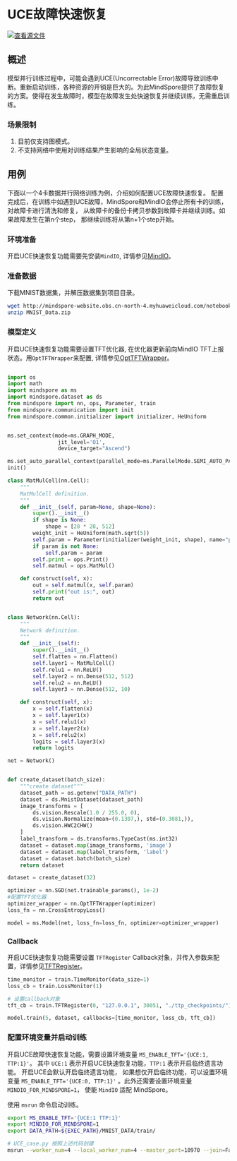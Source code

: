 # UCE故障快速恢复

[![查看源文件](https://mindspore-website.obs.cn-north-4.myhuaweicloud.com/website-images/r2.4.10/resource/_static/logo_source.svg)](https://gitee.com/mindspore/docs/blob/r2.4.10/docs/mindspore/source_zh_cn/model_train/train_availability/UCE_fault_recover.md)

## 概述

模型并行训练过程中，可能会遇到UCE(Uncorrectable Error)故障导致训练中断。重新启动训练，各种资源的开销是巨大的。为此MindSpore提供了故障恢复的方案。使得在发生故障时，模型在故障发生处快速恢复并继续训练，无需重启训练。

### 场景限制

1. 目前仅支持图模式。
2. 不支持网络中使用对训练结果产生影响的全局状态变量。

## 用例

下面以一个4卡数据并行网络训练为例，介绍如何配置UCE故障快速恢复。 配置完成后，在训练中如遇到UCE故障，MindSpore和MindIO会停止所有卡的训练， 对故障卡进行清洗和修复， 从故障卡的备份卡拷贝参数到故障卡并继续训练。如果故障发生在第n个step， 那继续训练将从第n+1个step开始。

### 环境准备

开启UCE快速恢复功能需要先安装`MindIO`, 详情参见[MindIO](https://www.hiascend.com/document/detail/zh/mindx-dl/60rc2/mindio/mindiottp/mindiottp001.html)。

### 准备数据

下载MNIST数据集，并解压数据集到项目目录。

```bash
wget http://mindspore-website.obs.cn-north-4.myhuaweicloud.com/notebook/datasets/MNIST_Data.zip
unzip MNIST_Data.zip
```

### 模型定义

开启UCE快速恢复功能需要设置TFT优化器, 在优化器更新前向MindIO TFT上报状态。用`OptTFTWrapper`来配置, 详情参见[OptTFTWrapper](https://www.mindspore.cn/docs/zh-CN/r2.4.10/api_python/nn/mindspore.nn.OptTFTWrapper.html)。

```python

import os
import math
import mindspore as ms
import mindspore.dataset as ds
from mindspore import nn, ops, Parameter, train
from mindspore.communication import init
from mindspore.common.initializer import initializer, HeUniform


ms.set_context(mode=ms.GRAPH_MODE,
                jit_level='O1',
                device_target="Ascend")

ms.set_auto_parallel_context(parallel_mode=ms.ParallelMode.SEMI_AUTO_PARALLEL)
init()

class MatMulCell(nn.Cell):
    """
    MatMulCell definition.
    """
    def __init__(self, param=None, shape=None):
        super().__init__()
        if shape is None:
            shape = [28 * 28, 512]
        weight_init = HeUniform(math.sqrt(5))
        self.param = Parameter(initializer(weight_init, shape), name="param")
        if param is not None:
            self.param = param
        self.print = ops.Print()
        self.matmul = ops.MatMul()

    def construct(self, x):
        out = self.matmul(x, self.param)
        self.print("out is:", out)
        return out


class Network(nn.Cell):
    """
    Network definition.
    """
    def __init__(self):
        super().__init__()
        self.flatten = nn.Flatten()
        self.layer1 = MatMulCell()
        self.relu1 = nn.ReLU()
        self.layer2 = nn.Dense(512, 512)
        self.relu2 = nn.ReLU()
        self.layer3 = nn.Dense(512, 10)

    def construct(self, x):
        x = self.flatten(x)
        x = self.layer1(x)
        x = self.relu1(x)
        x = self.layer2(x)
        x = self.relu2(x)
        logits = self.layer3(x)
        return logits

net = Network()


def create_dataset(batch_size):
    """create dataset"""
    dataset_path = os.getenv("DATA_PATH")
    dataset = ds.MnistDataset(dataset_path)
    image_transforms = [
        ds.vision.Rescale(1.0 / 255.0, 0),
        ds.vision.Normalize(mean=(0.1307,), std=(0.3081,)),
        ds.vision.HWC2CHW()
    ]
    label_transform = ds.transforms.TypeCast(ms.int32)
    dataset = dataset.map(image_transforms, 'image')
    dataset = dataset.map(label_transform, 'label')
    dataset = dataset.batch(batch_size)
    return dataset

dataset = create_dataset(32)

optimizer = nn.SGD(net.trainable_params(), 1e-2)
#配置TFT优化器
optimizer_wrapper = nn.OptTFTWrapper(optimizer)
loss_fn = nn.CrossEntropyLoss()

model = ms.Model(net, loss_fn=loss_fn, optimizer=optimizer_wrapper)
```

### Callback

开启UCE快速恢复功能需要设置 `TFTRegister` Callback对象，并传入参数来配置，详情参见[TFTRegister](https://www.mindspore.cn/docs/zh-CN/r2.4.10/api_python/train/mindspore.train.TFTRegister.html)。

```python
time_monitor = train.TimeMonitor(data_size=1)
loss_cb = train.LossMonitor(1)

# 设置callback对象
tft_cb = train.TFTRegister(0, "127.0.0.1", 30051, "./ttp_checkpoints/")

model.train(5, dataset, callbacks=[time_monitor, loss_cb, tft_cb])

```

### 配置环境变量并启动训练

开启UCE故障快速恢复功能，需要设置环境变量 `MS_ENABLE_TFT='{UCE:1, TTP:1}'`。 其中 `UCE:1` 表示开启UCE快速恢复功能，`TTP:1` 表示开启临终遗言功能。 开启UCE会默认开启临终遗言功能， 如果想仅开启临终功能，可以设置环境变量  `MS_ENABLE_TFT='{UCE:0, TTP:1}'` 。此外还需要设置环境变量 `MINDIO_FOR_MINDSPORE=1`， 使能 `MindIO` 适配 MindSpore。

使用 `msrun` 命令启动训练。

```bash
export MS_ENABLE_TFT='{UCE:1 TTP:1}'
export MINDIO_FOR_MINDSPORE=1
export DATA_PATH=${EXEC_PATH}/MNIST_DATA/train/

# UCE_case.py 按照上述代码创建
msrun --worker_num=4 --local_worker_num=4 --master_port=10970 --join=False --log_dir=./uce_logs UCE_case.py
```
